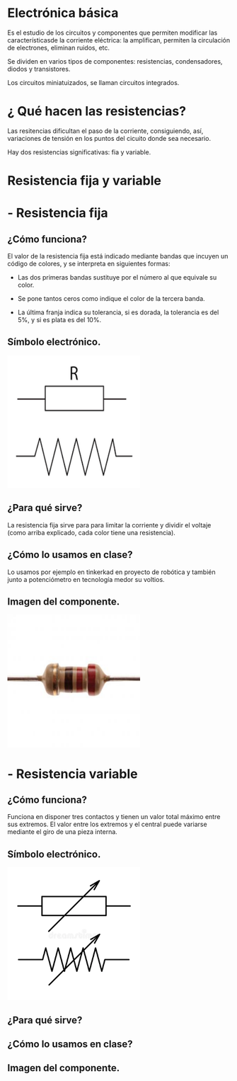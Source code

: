 # Electrónica básica

Es el estudio de los circuitos y componentes que permiten modificar las característicasde la corriente eléctrica: la amplifican, permiten la circulación de electrones, eliminan ruidos, etc.

Se dividen en varios tipos de componentes: resistencias, condensadores, diodos y transistores.

Los circuitos miniatuizados, se llaman circuitos integrados.

# ¿ Qué hacen las resistencias?

Las resitencias dificultan el paso de la corriente, consiguiendo, así, variaciones de tensión en los puntos del cicuito donde sea necesario.

Hay dos resistencias significativas: fia y variable.

# Resistencia fija y variable

# - Resistencia fija

## ¿Cómo funciona?

El valor de la resistencia fija está indicado mediante bandas que incuyen un código de colores, y se interpreta en siguientes formas:

- Las dos primeras bandas sustituye por el número al que equivale su color.

- Se pone tantos ceros como indique el color de la tercera banda.

- La última franja indica su tolerancia, si es dorada, la tolerancia es del 5%, y si es plata es del 10%.

## Símbolo electrónico.

<img src="Imagenes/resistencia fija.png" width="300" height="300" />

## ¿Para qué sirve?

La resistencia fija sirve para para limitar la corriente y dividir el voltaje (como arriba explicado, cada color tiene una resistencia).

## ¿Cómo lo usamos en clase?

Lo usamos por ejemplo en tinkerkad en proyecto de robótica y también junto a potenciómetro en tecnología medor su voltios.

## Imagen del componente.

<img src="Imagenes/foto resistencis fija.jpg" width="300" height="300" />

# - Resistencia variable

## ¿Cómo funciona?

Funciona en disponer tres contactos y tienen un valor total máximo entre sus extremos. El valor entre los extremos y el central puede variarse mediante el giro de una pieza interna.

## Símbolo electrónico.

<img src="Imagenes/resistencia variable.webp" width="300" height="300" />

## ¿Para qué sirve?

## ¿Cómo lo usamos en clase?

## Imagen del componente.





